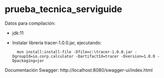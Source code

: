 # prueba_tecnica_serviguide

Datos para compilación:
- jdk:11
- Instalar librería tracer-1.0.0.jar, ejecutando: 

        mvn install:install-file -Dfile=c:\tracer-1.0.0.jar -DgroupId=io.corp.calculator -DartifactId=tracer -Dversion=1.0.0 -Dpackaging=jar


Documentación Swagger:
http://localhost:8080/swagger-ui/index.html
